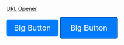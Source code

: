 [URL Opener](https://j-prs.github.io/URL-Opener/)

<a href="https://your-link-here.com" style="display: inline-block; padding: 10px 20px; font-size: 20px; color: white; background-color: #007bff; text-align: center; text-decoration: none; border-radius: 5px;">Big Button</a>
<a href="https://j-prs.github.io/URL-Opener/" style="display: inline-block; padding: 15px 25px; font-size: 20px; color: white; background-color: #007bff; text-align: center; text-decoration: none; border-radius: 5px; border: 2px solid #0056b3;">Big Button</a>

